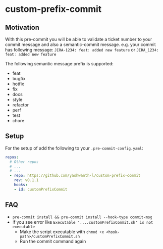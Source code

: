 # custom-prefix-commit

## Motivation

With this pre-commit you will be able to validate a ticket number to your commit message and also a semantic-commit message. e.g. your commit has following message: `JIRA-1234: feat: added new feature` or `JIRA_1234: feat: added new feature`

The following semantic message prefix is supported:

- feat
- bugfix
- hotfix
- fix
- docs
- style
- refactor
- perf
- test
- chore

## Setup

For the setup of add the following to your `.pre-commit-config.yaml`:

```yaml
repos:
  # Other repos
  # ...
  # ...
  - repo: https://github.com/yashwanth-l/custom-prefix-commit
    rev: v0.1.1
    hooks:
    - id: customPrefixCommit
```

## FAQ

- `pre-commit install && pre-commit install --hook-type commit-msg`
- If you see error like `Executable '....customPrefixCommit.sh' is not executable`
  - Make the script executable with `chmod +x <hook-path>/customPrefixCommit.sh`
  - Run the commit command again
